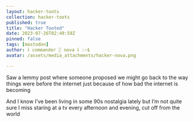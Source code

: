 ```yaml
---
layout: hacker-toots
collection: hacker-toots
published: true
title: "Hacker Tooted"
date: 2023-07-26T02:49:59Z
pinned: false
tags: [mastodon]
author: ⸸ commander ░ nova ⸸ :~$
avatar: /assets/media_attachments/hacker-nova.png

---
```


<p>Saw a lemmy post where someone proposed we might go back to the way things were before the internet just because of how bad the internet is becoming</p><p>And I know I’ve been living in some 90s nostalgia lately but I’m not quite sure I miss staring at a tv every afternoon and evening, cut off from the world</p>


